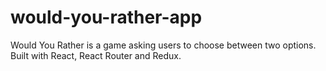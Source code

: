 # would-you-rather-app
Would You Rather is a game asking users to choose between two options. Built with React, React Router and Redux.
